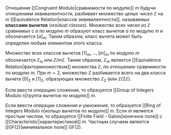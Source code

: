 Отношение [[Congruent Modulo|сравнимости по модулю]] $m$ будучи отношением эквивалентности, разбивает множество целых чисел $ℤ$ на $m$ [[Equivalence Relation|классов эквивалентности]], называемых **классами вычетов** (*residual classes*). Множество всех чисел из $ℤ$ сравнимых с $a$ по модулю $m$ образуют класс вычетов $a$ по модулю $m$ и обозначается $[a]_m$. Таким образом, класс вычета может быть определен любым элементом этого класса.

Множество всех классов вычетов $[1]_m,\ldots,[m]_m$ по модулю $m$ обозначается $ℤ_m$ или $ℤ/mℤ$. Таким образом, $ℤ_m$ является [[Equivalence Relation|фактормножеством]] множества $ℤ$, по отношению сравнимости по модулю $m$. При $m=2$, множество $ℤ$ разбивается всего на два класса вычета $[0]_2$ и $[1]_2$, образующих множество $ℤ_2$ (или $ℤ/2ℤ$). 

Если ввести операцию сложения, то образуется [[Group of Integers Modulo n|группа вычетов по модулю]] $m$. 

Если ввести операции сложения и умножения, то образуется [[Ring of Integers Modulo n|кольцо вычетов по модулю]] $m$. Если $m$ является простым числом, то образуется [[Finite Field - Galois|конечное поле]] с [[Characteristic|характеристикой]] $m$. Частным случаем является [[GF(2)|минимальное поле]] $\mathrm{GF}(2)$.

